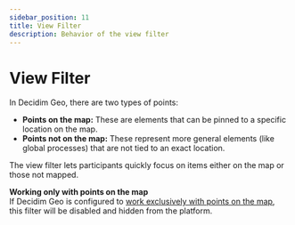 ```yaml
---
sidebar_position: 11
title: View Filter
description: Behavior of the view filter
---
```


# View Filter

In Decidim Geo, there are two types of points:

- **Points on the map:** These are elements that can be pinned to a specific location on the map.
- **Points not on the map:** These represent more general elements (like global processes) that are not tied to an exact location.

The view filter lets participants quickly focus on items either on the map or those not mapped.

**Working only with points on the map**  
If Decidim Geo is configured to [work exclusively with points on the map](./localised-spaces), this filter will be disabled and hidden from the platform.
